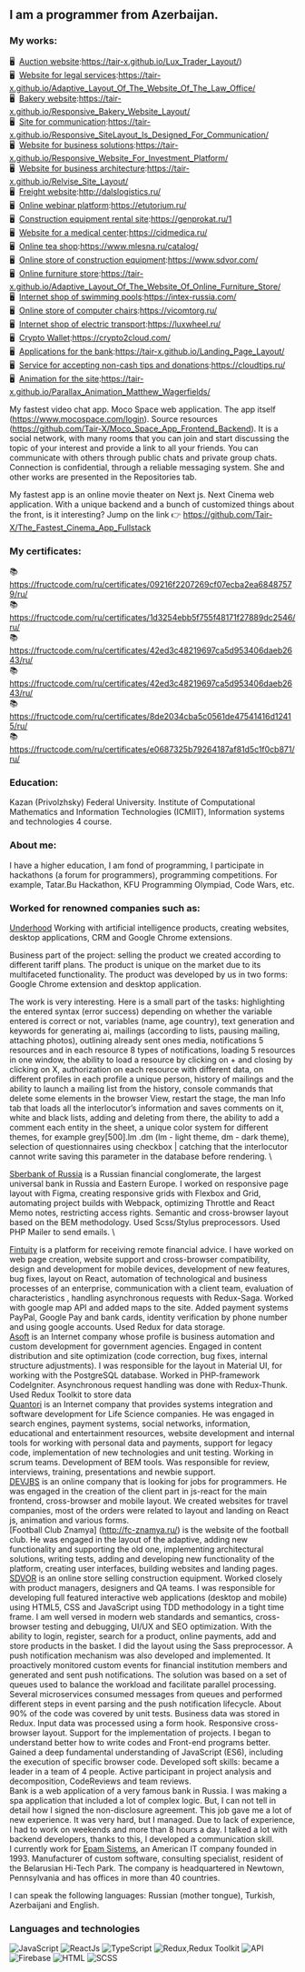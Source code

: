 
## I am a programmer from Azerbaijan.


### My works:
🖥️&nbsp; [Auction website](https://tair-x.github.io/Lux_Trader_Layout/):https://tair-x.github.io/Lux_Trader_Layout/) \
🖥️&nbsp; [Website for legal services](https://tair-x.github.io/Adaptive_Layout_Of_The_Website_Of_The_Law_Office/):https://tair-x.github.io/Adaptive_Layout_Of_The_Website_Of_The_Law_Office/ \
🖥️&nbsp; [Bakery website](https://tair-x.github.io/Responsive_Bakery_Website_Layout/):https://tair-x.github.io/Responsive_Bakery_Website_Layout/ \
🖥️&nbsp; [Site for communication](https://tair-x.github.io/Responsive_SiteLayout_Is_Designed_For_Communication/):https://tair-x.github.io/Responsive_SiteLayout_Is_Designed_For_Communication/ \
🖥️&nbsp; [Website for business solutions](https://tair-x.github.io/Responsive_Website_For_Investment_Platform/):https://tair-x.github.io/Responsive_Website_For_Investment_Platform/ \
🖥️&nbsp; [Website for business architecture](https://tair-x.github.io/Relvise_Site_Layout/):https://tair-x.github.io/Relvise_Site_Layout/ \
🖥️&nbsp; [Freight website](http://dalslogistics.ru/):http://dalslogistics.ru/ \
🖥️&nbsp; [Online webinar platform](https://etutorium.ru/):https://etutorium.ru/ \
🖥️&nbsp; [Construction equipment rental site](https://genprokat.ru/):https://genprokat.ru/1 \
🖥️&nbsp; [Website for a medical center](https://cidmedica.ru/):https://cidmedica.ru/ \
🖥️&nbsp; [Online tea shop](https://www.mlesna.ru/catalog/):https://www.mlesna.ru/catalog/ \
🖥️&nbsp; [Online store of construction equipment](https://www.sdvor.com/):https://www.sdvor.com/ \
🖥️&nbsp; [Online furniture store](https://tair-x.github.io/Adaptive_Layout_Of_The_Website_Of_Online_Furniture_Store/):https://tair-x.github.io/Adaptive_Layout_Of_The_Website_Of_Online_Furniture_Store/ \
🖥️&nbsp; [Internet shop of swimming pools](https://intex-russia.com/):https://intex-russia.com/ \
🖥️&nbsp; [Online store of computer chairs](https://vicomtorg.ru/):https://vicomtorg.ru/ \
🖥️&nbsp; [Internet shop of electric transport](https://luxwheel.ru/):https://luxwheel.ru/ \
🖥️&nbsp; [Crypto Wallet](https://crypto2cloud.com/):https://crypto2cloud.com/ \
🖥️&nbsp; [Applications for the bank](https://tair-x.github.io/Landing_Page_Layout/):https://tair-x.github.io/Landing_Page_Layout/ \
🖥️&nbsp; [Service for accepting non-cash tips and donations](https://cloudtips.ru/):https://cloudtips.ru/ \
🖥️&nbsp; [Animation for the site](https://tair-x.github.io/Parallax_Animation_Matthew_Wagerfields/):https://tair-x.github.io/Parallax_Animation_Matthew_Wagerfields/

My fastest video chat app. Moco Space web application. The app itself (https://www.mocospace.com/login). Source resources (https://github.com/Tair-X/Moco_Space_App_Frontend_Backend). It is a social network, with many rooms that you can join and start discussing the topic of your interest and provide a link to all your friends. You can communicate with others through public chats and private group chats. Connection is confidential, through a reliable messaging system. She and other works are presented in the Repositories tab.

My fastest app is an online movie theater on Next js. Next Cinema web application. With a unique backend and a bunch of customized things about the front, is it interesting? 
Jump on the link 👉
https://github.com/Tair-X/The_Fastest_Cinema_App_Fullstack

### My certificates:
📚https://fructcode.com/ru/certificates/09216f2207269cf07ecba2ea68487579/ru/ \
📚https://fructcode.com/ru/certificates/1d3254ebb5f755f48171f27889dc2546/ru/ \
📚https://fructcode.com/ru/certificates/42ed3c48219697ca5d953406daeb2643/ru/ \
📚https://fructcode.com/ru/certificates/42ed3c48219697ca5d953406daeb2643/ru/ \
📚https://fructcode.com/ru/certificates/8de2034cba5c0561de47541416d12415/ru/ \
📚https://fructcode.com/ru/certificates/e0687325b79264187af81d5c1f0cb871/ru/ 

### Education:
Kazan (Privolzhsky) Federal University. Institute of Computational Mathematics and Information Technologies (ICMIIT), Information systems and technologies 4 course.

### About me:
I have a higher education, I am fond of programming, I participate in hackathons (a forum for programmers), programming competitions. For example, Tatar.Bu Hackathon, KFU Programming Olympiad, Code Wars, etc.

### Worked for renowned companies such as:
[Underhood](https://www.underhood.dev/) Working with artificial intelligence products, creating websites, desktop applications, CRM and Google Chrome extensions.

Business part of the project: selling the product we created according to different tariff plans. The product is unique on the market due to its multifaceted functionality. The product was developed by us in two forms: Google Chrome extension and desktop application.

The work is very interesting. Here is a small part of the tasks: highlighting the entered syntax (error success) depending on whether the variable entered is correct or not, variables (name, age country), text generation and keywords for generating ai, mailings (according to lists, pausing mailing, attaching photos), outlining already sent ones media, notifications 5 resources and in each resource 8 types of notifications, loading 5 resources in one window, the ability to load a resource by clicking on + and closing by clicking on X, authorization on each resource with different data, on different profiles in each profile a unique person, history of mailings and the ability to launch a mailing list from the history, console commands that delete some elements in the browser View, restart the stage, the man Info tab that loads all the interlocutor’s information and saves comments on it, white and black lists, adding and deleting from there, the ability to add a comment each entity in the sheet, a unique color system for different themes, for example grey[500].lm .dm (lm - light theme, dm - dark theme), selection of questionnaires using checkbox | catching that the interlocutor cannot write saving this parameter in the database before rendering. \

[Sberbank of Russia](https://www.sberbank.ru/ru/person) is a Russian financial conglomerate, the largest universal bank in Russia and Eastern Europe. I worked on responsive page layout with Figma, creating responsive grids with Flexbox and Grid, automating project builds with Webpack, optimizing Throttle and React Memo notes, restricting access rights. Semantic and cross-browser layout based on the BEM methodology. Used Scss/Stylus preprocessors. Used PHP Mailer to send emails. \

[Fintuity](https://fintuity.com/) is a platform for receiving remote financial advice. I have worked on web page creation, website support and cross-browser compatibility, design and development for mobile devices, development of new features, bug fixes, layout on React, automation of technological and business processes of an enterprise, communication with a client team, evaluation of characteristics , handling asynchronous requests with Redux-Saga. Worked with google map API and added maps to the site. Added payment systems PayPal, Google Pay and bank cards, identity verification by phone number and using google accounts. Used Redux for data storage. \
[Asoft](http://www.asoft.ru/) is an Internet company whose profile is business automation and custom development for government agencies. Engaged in content distribution and site optimization (code correction, bug fixes, internal structure adjustments). I was responsible for the layout in Material UI, for working with the PostgreSQL database. Worked in PHP-framework CodeIgniter. Asynchronous request handling was done with Redux-Thunk. Used Redux Toolkit to store data \
[Quantori](www.quantori.com) is an Internet company that provides systems integration and software development for Life Science companies. He was engaged in search engines, payment systems, social networks, information, educational and entertainment resources, website development and internal tools for working with personal data and payments, support for legacy code, implementation of new technologies and unit testing. Working in scrum teams. Development of BEM tools. Was responsible for review, interviews, training, presentations and newbie support. \
[DEVJBS](https://devjbs.com/about-us) is an online company that is looking for jobs for programmers. He was engaged in the creation of the client part in js-react for the main frontend, cross-browser and mobile layout. We created websites for travel companies, most of the orders were related to layout and landing on React js, animation and various forms. \
[Football Club Znamya] (http://fc-znamya.ru/) is the website of the football club. He was engaged in the layout of the adaptive, adding new functionality and supporting the old one, implementing architectural solutions, writing tests, adding and developing new functionality of the platform, creating user interfaces, building websites and landing pages. \
[SDVOR](https://www.sdvor.com/) is an online store selling construction equipment. Worked closely with product managers, designers and QA teams. I was responsible for developing full featured interactive web applications (desktop and mobile) using HTML5, CSS and JavaScript using TDD methodology in a tight time frame. I am well versed in modern web standards and semantics, cross-browser testing and debugging, UI/UX and SEO optimization. With the ability to login, register, search for a product, online payments, add and store products in the basket. I did the layout using the Sass preprocessor.
A push notification mechanism was also developed and implemented. It proactively monitored custom events for financial institution members and generated and sent push notifications. The solution was based on a set of queues used to balance the workload and facilitate parallel processing. Several microservices consumed messages from queues and performed different steps in event parsing and the push notification lifecycle. About 90% of the code was covered by unit tests. Business data was stored in Redux. Input data was processed using a form hook. Responsive cross-browser layout. Support for the implementation of projects.
I began to understand better how to write codes and Front-end programs better. Gained a deep fundamental understanding of JavaScript (ES6), including the execution of specific browser code. Developed soft skills: became a leader in a team of 4 people. Active participant in project analysis and decomposition, CodeReviews and team reviews. \
Bank is a web application of a very famous bank in Russia. I was making a spa application that included a lot of complex logic. But, I can not tell in detail how I signed the non-disclosure agreement. This job gave me a lot of new experience. It was very hard, but I managed. Due to lack of experience, I had to work on weekends and more than 8 hours a day. I talked a lot with backend developers, thanks to this, I developed a communication skill. \
I currently work for [Epam Sistems](https://www.epam-group.ru/), an American IT company founded in 1993. Manufacturer of custom software, consulting specialist, resident of the Belarusian Hi-Tech Park. The company is headquartered in Newtown, Pennsylvania and has offices in more than 40 countries.

I can speak the following languages: Russian (mother tongue), Turkish, Azerbaijani and English.

### Languages and technologies
![JavaScript](https://img.shields.io/badge/-JavaScript-090909?style=for-the-badge&logo=JavaScript)
![ReactJs](https://img.shields.io/badge/-ReactJs-090909?style=for-the-badge&logo=React)
![TypeScript](https://img.shields.io/badge/-TypeScript-090909?style=for-the-badge&logo=TypeScript)
![Redux,Redux Toolkit](https://img.shields.io/badge/-Redux-090909?style=for-the-badge&logo=Redux)
![API](https://img.shields.io/badge/-REST&#032;API-090909?style=for-the-badge)
![Firebase](https://img.shields.io/badge/-Firebase-090909?style=for-the-badge&logo=Firebase)
![HTML](https://img.shields.io/badge/-HTML-090909?style=for-the-badge&logo=html5)
![SCSS](https://img.shields.io/badge/-CSS-090909?style=for-the-badge&logo=css3)
